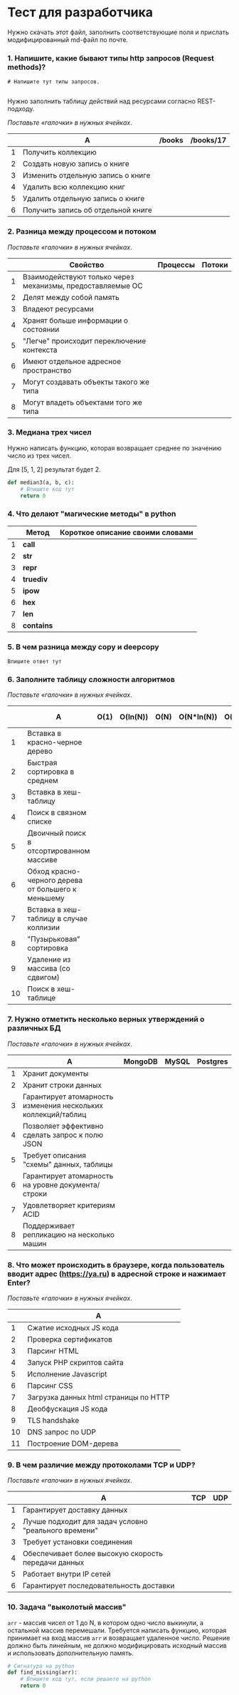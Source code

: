 # Тест для разработчика


Нужно скачать этот файл, заполнить соответствующие поля и прислать модифицированный md-файл по почте.


### 1. Напишите, какие бывают типы http запросов (Request methods)? 

~~~
# Напишите тут типы запросов.


~~~


Нужно заполнить таблицу действий над ресурсами согласно REST-подходу.

*Поставьте «галочки» в нужных ячейках*.

|      | A                                  | /books | /books/17 |
| ---- | ---------------------------------- | ------ | --------- |
| 1    | Получить коллекцию                 |        |           |
| 2    | Создать новую запись о книге       |        |           |
| 3    | Изменить отдельную запись о книге  |        |           |
| 4    | Удалить всю коллекцию книг         |        |           |
| 5    | Удалить отдельную запись о книге   |        |           |
| 6    | Получить запись об отдельной книге |        |           |



### 2. Разница между процессом и потоком

*Поставьте «галочки» в нужных ячейках*.

|      | Свойство                                                   | Процессы | Потоки |
| ---- | ---------------------------------------------------------- | -------- | ------ |
| 1    | Взаимодействуют только через механизмы, предоставляемые ОС |          |        |
| 2    | Делят между собой память                                   |          |        |
| 3    | Владеют ресурсами                                          |          |        |
| 4    | Хранят больше информации о состоянии                       |          |        |
| 5    | "Легче" происходит переключение контекста                  |          |        |
| 6    | Имеют отдельное адресное пространство                      |          |        |
| 7    | Могут создавать объекты такого же типа                     |          |        |
| 8    | Могут владеть объектами того же типа                       |          |        |



### 3. Медиана трех чисел

Нужно написать функцию, которая возвращает среднее по значению число из трех чисел.

Для [5, 1, 2] результат будет 2.

~~~python
def median3(a, b, c):
    # Впишите код тут
    return 0
~~~

### 4. Что делают "магические методы" в python


|      | Метод        | Короткое описание своими словами |
| ---- | ------------ | -------------------------------- |
| 1    | __call__     |      |
| 2    | __str__      |      |
| 3    | __repr__     |      |
| 4    | __truediv__  |      |
| 5    | __ipow__     |      |
| 6    | __hex__      |      |
| 7    | __len__      |      |
| 8    | __contains__ |      | 



### 5. В чем разница между copy и deepcopy

~~~
Впишите ответ тут
~~~


### 6. Заполните таблицу сложности алгоритмов

*Поставьте «галочки» в нужных ячейках*.

|      | A                                                  | O(1) | O(ln(N)) | O(N) | O(N*ln(N)) | O(N^2) | Другой вариант |
| ---- | -------------------------------------------------- | ---- | -------- | ---- | ---------- | ------ | ------------ |
| 1    | Вставка в красно-черное дерево                     |      |          |      |            |        |              |
| 2    | Быстрая сортировка в среднем                       |      |          |      |            |        |              |
| 3    | Вставка в хеш-таблицу                              |      |          |      |            |        |              |
| 4    | Поиск в связном списке                             |      |          |      |            |        |              |
| 5    | Двоичный поиск в отсортированном массиве           |      |          |      |            |        |              |
| 6    | Обход красно-черного дерева от большего к меньшему |      |          |      |            |        |              |
| 7    | Вставка в хеш-таблицу в случае коллизии            |      |          |      |            |        |              |
| 8    | "Пузырьковая" сортировка                           |      |          |      |            |        |              |
| 9    | Удаление из массива (со сдвигом)                   |      |          |      |            |        |              |
| 10   | Поиск в хеш-таблице                                |      |          |      |            |        |              |


### 7. Нужно отметить несколько верных утверждений о различных БД

*Поставьте «галочки» в нужных ячейках*.

|      | A                                                            | MongoDB | MySQL | Postgres |
| ---- | ------------------------------------------------------------ | ------- | ----- | -------- |
| 1    | Хранит документы                                             |         |       |          |
| 2    | Хранит строки данных                                         |         |       |          |
| 3    | Гарантирует атомарность изменения нескольких коллекций/таблиц |         |       |          |
| 4    | Позволяет эффективно сделать запрос к полю JSON              |         |       |          |
| 5    | Требует описания "схемы" данных, таблицы                     |         |       |          |
| 6    | Гарантирует атомарность на уровне документа/строки           |         |       |          |
| 7    | Удовлетворяет критериям ACID                                 |         |       |          |
| 8    | Поддерживает репликацию на несколько машин                   |         |       |          |


### 8. Что может происходить в браузере, когда пользователь вводит адрес (https://ya.ru) в адресной строке и нажимает Enter?

*Поставьте «галочки» в нужных ячейках*.

|      | A                                     |      |
| ---- | ------------------------------------- | ---- |
| 1    | Сжатие исходных JS кода               |      |
| 2    | Проверка сертификатов                 |      |
| 3    | Парсинг HTML                          |      |
| 4    | Запуск PHP скриптов сайта             |      |
| 5    | Исполнение Javascript                 |      |
| 6    | Парсинг CSS                           |      |
| 7    | Загрузка данных html страницы по HTTP |      |
| 8    | Деобфускация JS кода                  |      |
| 9    | TLS handshake                         |      |
| 10   | DNS запрос по UDP                     |      |
| 11   | Построение DOM-дерева                 |      |


### 9. В чем различие между протоколами TCP и UDP?

*Поставьте «галочки» в нужных ячейках*.

|      | A                                                    | TCP  | UDP  |
| ---- | ---------------------------------------------------- | ---- | ---- |
| 1    | Гарантирует доставку данных                          |      |      |
| 2    | Лучше подходит для задач условно "реального времени" |      |      |
| 3    | Требует установки соединения                         |      |      |
| 4    | Обеспечивает более высокую скорость передачи данных  |      |      |
| 5    | Работает внутри IP сетей                             |      |      |
| 6    | Гарантирует последовательность доставки              |      |      |


### 10. Задача "выколотый массив"

```arr``` - массив чисел от 1 до N, в котором одно число выкинули, а остальной массив перемешали. Требуется написать функцию, которая принимает на вход массив ```arr``` и возвращает удаленное число. Решение должно быть линейным, не должно модифицировать исходный массив и использовать дополнительную память.


```python
# Сигнатура на python
def find_missing(arr):
    # Впишите код тут, если решаете на python
    return 0
```

